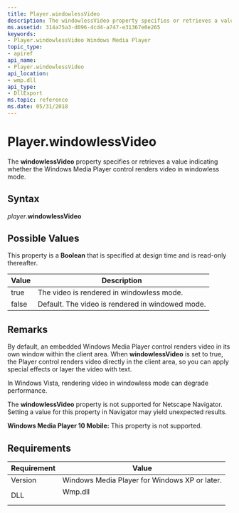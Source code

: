 ```yaml
---
title: Player.windowlessVideo
description: The windowlessVideo property specifies or retrieves a value indicating whether the Windows Media Player control renders video in windowless mode.
ms.assetid: 314a75a3-d096-4cd4-a747-e31367e0e265
keywords:
- Player.windowlessVideo Windows Media Player
topic_type:
- apiref
api_name:
- Player.windowlessVideo
api_location:
- wmp.dll
api_type:
- DllExport
ms.topic: reference
ms.date: 05/31/2018
---
```


# Player.windowlessVideo

The **windowlessVideo** property specifies or retrieves a value indicating whether the Windows Media Player control renders video in windowless mode.

## Syntax

*player*.**windowlessVideo**

## Possible Values

This property is a **Boolean** that is specified at design time and is read-only thereafter.



| Value | Description                                      |
|-------|--------------------------------------------------|
| true  | The video is rendered in windowless mode.        |
| false | Default. The video is rendered in windowed mode. |



 

## Remarks

By default, an embedded Windows Media Player control renders video in its own window within the client area. When **windowlessVideo** is set to true, the Player control renders video directly in the client area, so you can apply special effects or layer the video with text.

In Windows Vista, rendering video in windowless mode can degrade performance.

The **windowlessVideo** property is not supported for Netscape Navigator. Setting a value for this property in Navigator may yield unexpected results.

**Windows Media Player 10 Mobile:** This property is not supported.

## Requirements



| Requirement | Value |
|--------------------|------------------------------------------------------------------------------------|
| Version<br/> | Windows Media Player for Windows XP or later.<br/>                           |
| DLL<br/>     | <dl> <dt>Wmp.dll</dt> </dl> |



 

 





